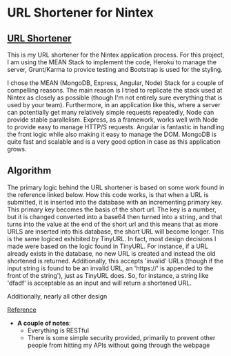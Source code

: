 # URL Shortener for Nintex



## [URL Shortener](https://huntiny.heroku.com)

This is my URL shortener for the Nintex application process.  For this project, I am using the MEAN Stack to implement the code, Heroku to manage the server, Grunt/Karma to provice testing and Bootstrap is used for the styling.

I chose the MEAN (MongoDB, Express, Angular, Node) Stack for a couple of compelling reasons.  The main reason is I tried to replicate the stack used at Nintex as closely as possible (though I'm not entirely sure everything that is used by your team).  Furthermore, in an application like this, where a server can potentially get many relatively simple requests repeatedly, Node can provide stable parallelism.  Express, as a framework, works well with Node to provide easy to manage HTTP/S requests.  Angular is fantastic in handling the front logic while also making it easy to manage the DOM.  MongoDB is quite fast and scalable and is a very good option in case as this application grows.

## Algorithm

The primary logic behind the URL shortener is based on some work found in the reference linked below.  How this code works, is that when a URL is submitted, it is inserted into the database with an incrementing primary key.  This primary key becomes the basis of the short url.  The key is a number, but it is changed converted into a base64 then turned into a string, and that turns into the value at the end of the short url and this means that as more URLS are inserted into this database, the short URL will become longer.  This is the same logiced exhibited by TinyURL.  In fact, most design decisions I made were based on the logic found in TinyURL.  For instance, if a URL already exists in the database, no new URL is created and instead the old shortened is returned.  Additionally, this accepts 'invalid' URLs (though if the input string is found to be an invalid URL, an 'https://' is appended to the front of the string'), just as TinyURL does.  So, for instance, a string like 'dfadf' is acceptable as an input and will return a shortened URL.

Additionally, nearly all other design

[Reference](http://stackoverflow.com/questions/742013/how-to-code-a-url-shortener)

* **A couple of notes**:
  - Everything is RESTful
  - There is some simple security provided, primarily to prevent other people from hitting my APIs without going through the webpage
